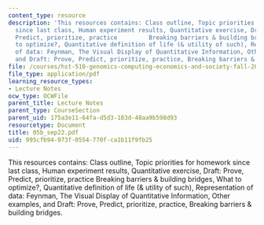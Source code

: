 ```yaml
---
content_type: resource
description: 'This resources contains: Class outline, Topic priorities for homework
  since last class, Human experiment results, Quantitative exercise, Draft: Prove,
  Predict, prioritize, practice         Breaking barriers & building bridges, What
  to optimize?, Quantitative definition of life (& utility of such), Representation
  of data: Feynman, The Visual Display of Quantitative Information, Other examples,
  and Draft: Prove, Predict, prioritize, practice, Breaking barriers & building bridges.'
file: /courses/hst-510-genomics-computing-economics-and-society-fall-2005/995cfb94973f0554770fca1b11f9fb25_05b_sep22.pdf
file_type: application/pdf
learning_resource_types:
- Lecture Notes
ocw_type: OCWFile
parent_title: Lecture Notes
parent_type: CourseSection
parent_uid: 175a3e11-64fa-d5d3-183d-48aa9b598d93
resourcetype: Document
title: 05b_sep22.pdf
uid: 995cfb94-973f-0554-770f-ca1b11f9fb25
---
```

This resources contains: Class outline, Topic priorities for homework since last class, Human experiment results, Quantitative exercise, Draft: Prove, Predict, prioritize, practice         Breaking barriers & building bridges, What to optimize?, Quantitative definition of life (& utility of such), Representation of data: Feynman, The Visual Display of Quantitative Information, Other examples, and Draft: Prove, Predict, prioritize, practice, Breaking barriers & building bridges.

